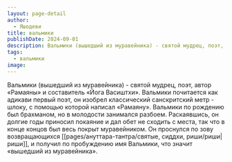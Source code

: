 ```yaml
---
layout: page-detail
author:
  - Яшодеви
title: вальмики
publishDate: 2024-09-01
description: Вальмики (вышедший из муравейника) - святой мудрец, поэт, автор «Рамаяны» и составитель «Йога Васиштхи».
tags:
  - вальмики
image:
---
```

Вальмики (вышедший из муравейника) - святой мудрец, поэт, автор «Рамаяны» и составитель «Йога Васиштхи». Вальмики почитается как адикави первый поэт, он изобрел классический санскритский метр - шлоку, с помощью которой написал «Рамаяну». Вальмики по рождению был брахманом, но в молодости занимался разбоем. Раскаявшись, он долгие годы приносил покаяние и дал обет не сходить с места, так что в конце концов был весь покрыт муравейником. Он проснулся по зову возвращающихся [[pages/ануттара-тантра/святые, сиддхи, риши/риши|риши]], и получил по пробуждению имя Вальмики, что значит «вышедший из муравейника».

